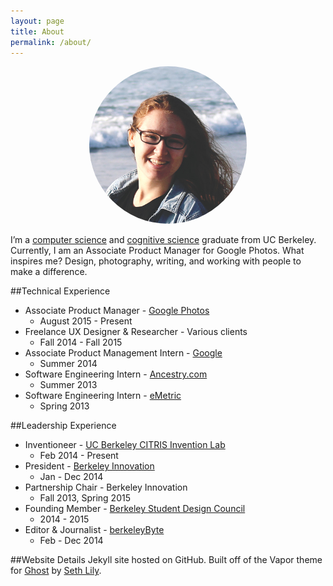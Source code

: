 ```yaml
---
layout: page
title: About
permalink: /about/
---
```


<div style="text-align: center;"><img style="width: 50%;height: 50%;border-radius: 50%;" src="/media/me.jpg" /></div>

I’m a [computer science](http://www.eecs.berkeley.edu/) and [cognitive science](http://ugis.ls.berkeley.edu/cogsci/) graduate from UC Berkeley. Currently, I am an Associate Product Manager for Google Photos. What inspires me? Design, photography, writing, and working with people to make a difference.

##Technical Experience
* Associate Product Manager - [Google Photos](https://photos.google.com/)
	* August 2015 - Present
* Freelance UX Designer & Researcher - Various clients
	* Fall 2014 - Fall 2015
* Associate Product Management Intern - [Google](https://www.google.com/)
	* Summer 2014
* Software Engineering Intern - [Ancestry.com](http://blogs.ancestry.com/techroots/ancestry-com-great-summer-experience-for-sf-interns/)
	* Summer 2013
* Software Engineering Intern - [eMetric](http://emetric.com/)
	* Spring 2013

##Leadership Experience
* Inventioneer - [UC Berkeley CITRIS Invention Lab](http://invent.citris-uc.org/)
	* Feb 2014 - Present
* President - [Berkeley Innovation](http://www.ocf.berkeley.edu/~binnov/)
	* Jan - Dec 2014
* Partnership Chair - Berkeley Innovation
	* Fall 2013, Spring 2015
* Founding Member - [Berkeley Student Design Council](https://www.facebook.com/berkeleydesigncouncil)
	* 2014 - 2015
* Editor & Journalist - [berkeleyByte](http://www.berkeleybyte.com/author/alexsg/)
	* Feb - Dec 2014

##Website Details
Jekyll site hosted on GitHub. Built off of the Vapor theme for [Ghost](http://ghost.org) by [Seth Lily](http://sethlilly.com/).

<!-- I fell into CS through web design. I've been creating my own websites on and off since fifth grade. My desire to go beyond and make things interactive led me to programming and computer science. I've worked on some awesome projects, from creating a game using Java GUIs in high school to building a Lisp interpreter in my first semester at Berkeley to Android programming, Arduino, Ruby on Rails, and more.

For most of my life, I've also been intrigued by the brain, so once I arrived at Berkeley I decided to double major in cognitive science. <a href="http://www.eecs.berkeley.edu/" target="_blank">Computer Science</a> and <a href="http://ugis.ls.berkeley.edu/cogsci/" target="_blank">Cognitive Science</a> (or <strong>CS<sup>2</sup></strong> as we in the biz like to call it) actually go really well together, and my interdisciplinary classes have opened my eyes to many new interests: human-computer interaction, user experience research, technology and education, and so on. I know that I don't have to limit myself. For example, I can be a programmer <em>and</em> a designer, as well as so much more.

In my time at Berkeley, I've also joined some amazing organizations to meet people who share my interests. For a year I was president of <a href="http://www.ocf.berkeley.edu/~binnov/" target="_blank">Berkeley Innovation</a> (BI), the human-centered design club on campus. Every semester BI works on real design projects for real clients, as well as hosts guest speakers and design workshops.

I also became a founding member of the [Berkeley Design Council](https://www.facebook.com/berkeleydesigncouncil), which is a community that connects all the design organizations on campus. As part of Design Council, I helped lead an initiative to create the student-curated [Design at Berkeley](http://designatberkeley.com/) website.

Outside of school, I interned at eMetric and Ancestry.com as a software engineer, and at Google in Tel Aviv as an Associate Product Manager (APM). My desire to lead a whole product's development, rather than work on a slice, led me to becoming an APM full-time at Google. I start in fall 2015.

You might also be interested in my...

[Portfolio](/portfolio) \| [GitHub](https://github.com/alexsg) \| [Behance](http://www.behance.net/alexsg) \| [Hackster](http://www.hackster.io/alexsg) \| [LinkedIn](http://www.linkedin.com/in/alexandragreenspan) -->